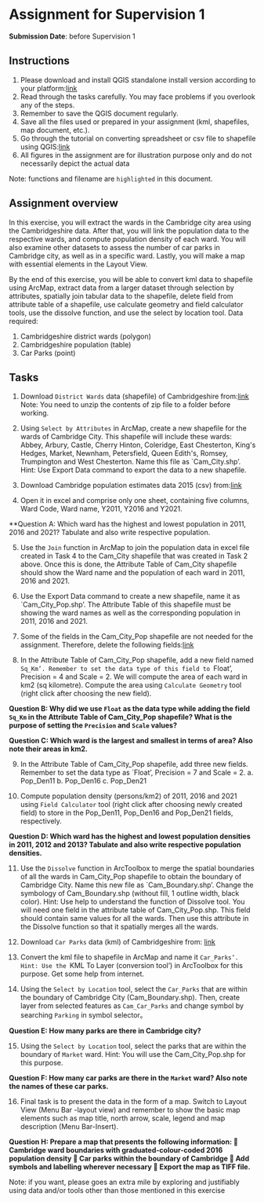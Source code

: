 # Assignment for Supervision 1
**Submission Date**: before Supervision 1

## Instructions
1.  Please download and install QGIS standalone install version according to your platform:[link](https://qgis.org/en/site/forusers/download.html)
2.  Read through the tasks carefully. You may face problems if you overlook any of the steps.
3.  Remember to save the QGIS document regularly. 
4.  Save all the files used or prepared in your assignment (kml, shapefiles, map document, etc.).
5.  Go through the tutorial on converting spreadsheet or csv file to shapefile using QGIS:[link](https://www.qgistutorials.com/en/docs/importing_spreadsheets_csv.html)
6.  All figures in the assignment are for illustration purpose only and do not necessarily depict the actual data

Note: functions and filename are `highlighted` in this document.

## Assignment overview
In this exercise, you will extract the wards in the Cambridge city area using the Cambridgeshire data. After that, you will link the population data to the respective wards, and compute population density of each ward. You will also examine other datasets to assess the number of car parks in Cambridge city, as well as in a specific ward. Lastly, you will make a map with essential elements in the Layout View.

By the end of this exercise, you will be able to convert kml data to shapefile using ArcMap, extract data from a larger dataset through selection by attributes, spatially join tabular data to the shapefile, delete field from attribute table of a shapefile, use calculate geometry and field calculator tools, use the dissolve function, and use the select by location tool. 
Data required:
1.  Cambridgeshire district wards (polygon)
2.  Cambridgeshire population (table)
3.  Car Parks (point)

## Tasks
1.  Download `District Wards` data (shapefile) of Cambridgeshire from:[link](https://data.cambridgeshireinsight.org.uk/dataset/wardselectoral-divisions/resource/a5da0436-1142-48a9-8d82-d070fae138aa)
Note: You need to unzip the contents of zip file to a folder before working.

2.  Using `Select by Attributes` in ArcMap, create a new shapefile for the wards of Cambridge City. This shapefile will include these wards: Abbey, Arbury, Castle, Cherry Hinton, Coleridge, East Chesterton, King's Hedges, Market, Newnham, Petersfield, Queen Edith's, Romsey, Trumpington and West Chesterton. Name this file as `Cam_City.shp’.
Hint: Use Export Data command to export the data to a new shapefile.
      

3.  Download Cambridge population estimates data 2015 (csv) from:[link](https://data.cambridgeshireinsight.org.uk/dataset/2015-based-population-and-dwelling-stock-forecasts-cambridgeshire-and-peterborough-0)

4.  Open it in excel and comprise only one sheet, containing five columns, Ward Code, Ward name, Y2011, Y2016 and Y2021.
 

**Question A: Which ward has the highest and lowest population in 2011, 2016 and 2021? Tabulate and also write respective population.

5.  Use the `Join` function in ArcMap to join the population data in excel file created in Task 4 to the Cam_City shapefile that was created in Task 2 above. Once this is done, the Attribute Table of Cam_City shapefile should show the Ward name and the population of each ward in 2011, 2016 and 2021.

6.  Use the Export Data command to create a new shapefile, name it as `Cam_City_Pop.shp’. The Attribute Table of this shapefile must be showing the ward names as well as the corresponding population in 2011, 2016 and 2021.

7.  Some of the fields in the Cam_City_Pop shapefile are not needed for the assignment. Therefore, delete the following fields:[link](Wd15cd\Wd15nm\Wd15nmw\Ward_code\Objectid\lad15cd\st_lengths\st_areasha)

 

8.  In the Attribute Table of Cam_City_Pop shapefile, add a new field named `Sq_Km’. Remember to set the data type of this field to `Float’, Precision = 4 and Scale = 2. We will compute the area of each ward in km2 (sq kilometre). Compute the area using `Calculate Geometry` tool (right click after choosing the new field).

**Question B: Why did we use `Float` as the data type while adding the field `Sq_Km` in the Attribute Table of Cam_City_Pop shapefile? What is the purpose of setting the `Precision` and `Scale` values?**

**Question C: Which ward is the largest and smallest in terms of area? Also note their areas in km2.**

9.  In the Attribute Table of Cam_City_Pop shapefile, add three new fields. Remember to set the data type as `Float’, Precision = 7 and Scale = 2.
a.  Pop_Den11 
b.  Pop_Den16 
c.  Pop_Den21 


10. Compute population density (persons/km2) of 2011, 2016 and 2021 using `Field Calculator` tool (right click after choosing newly created field)  to store in the Pop_Den11, Pop_Den16 and Pop_Den21 fields, respectively.
 

 

**Question D: Which ward has the highest and lowest population densities in 2011, 2012 and 2013? Tabulate and also write respective population densities.**

11. Use the `Dissolve` function in ArcToolbox to merge the spatial boundaries of all the wards in Cam_City_Pop shapefile to obtain the boundary of Cambridge City. Name this new file as `Cam_Boundary.shp’. Change the symbology of Cam_Boundary.shp (without fill, 1 outline width, black color).
Hint: Use help to understand the function of Dissolve tool. You will need one field in the attribute table of Cam_City_Pop.shp. This field should contain same values for all the wards. Then use this attribute in the Dissolve function so that it spatially merges all the wards.
 

12. Download `Car Parks` data (kml) of Cambridgeshire from: [link](https://data.cambridgeshireinsight.org.uk/dataset/car-parks/resource/ea299dcb-ff39-4e0c-ae76-99076e7bb071)


13. Convert the kml file to shapefile in ArcMap and name it `Car_Parks’.
Hint: Use the `KML To Layer (conversion tool’) in ArcToolbox for this purpose. Get some help from internet. 
 

14. Using the `Select by Location` tool, select the `Car_Parks` that are within the boundary of Cambridge City (Cam_Boundary.shp). Then, create layer from selected features as `Cam_Car_Parks` and change symbol by searching `Parking` in symbol selector。
 

**Question E: How many parks are there in Cambridge city?**

15. Using the `Select by Location` tool, select the parks that are within the boundary of `Market` ward.
Hint: You will use the Cam_City_Pop.shp for this purpose.

**Question F: How many car parks are there in the `Market` ward? Also note the names of these car  parks.**

16. Final task is to present the data in the form of a map. Switch to Layout View (Menu Bar -layout view) and remember to show the basic map elements such as map title, north arrow, scale, legend and map description (Menu Bar-Insert). 
        

**Question H: Prepare a map that presents the following information:
   Cambridge ward boundaries with graduated-colour-coded 2016 population density
   Car parks within the boundary of Cambridge
   Add symbols and labelling wherever necessary
   Export the map as TIFF file.**

Note: if you want, please goes an extra mile by exploring and justifiably using data and/or tools other than those mentioned in this exercise


 


